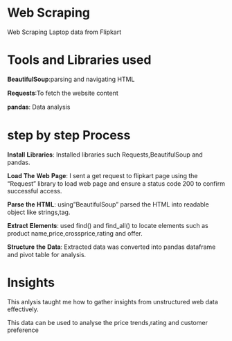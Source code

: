 # Web Scraping 
Web Scraping Laptop data from Flipkart

# Tools and Libraries used
 𝐁𝐞𝐚𝐮𝐭𝐢𝐟𝐮𝐥𝐒𝐨𝐮𝐩:parsing and navigating HTML
 
 𝐑𝐞𝐪𝐮𝐞𝐬𝐭𝐬:To fetch the website content
 
 𝐩𝐚𝐧𝐝𝐚𝐬: Data analysis

 # step by step Process
 𝐈𝐧𝐬𝐭𝐚𝐥𝐥 𝐋𝐢𝐛𝐫𝐚𝐫𝐢𝐞𝐬: Installed libraries such Requests,BeautifulSoup and pandas. 

 𝐋𝐨𝐚𝐝 𝐓𝐡𝐞 𝐖𝐞𝐛 𝐏𝐚𝐠𝐞: I sent a get request to flipkart page using the  “Request” library to load web page and ensure a status code 200 to confirm  successful access.

 𝐏𝐚𝐫𝐬𝐞 𝐭𝐡𝐞 𝐇𝐓𝐌𝐋: using”BeautifulSoup” parsed the HTML into readable object like strings,tag.

 𝐄𝐱𝐭𝐫𝐚𝐜𝐭 𝐄𝐥𝐞𝐦𝐞𝐧𝐭𝐬: used find() and find_all() to locate elements such as product name,price,crossprice,rating and offer.
 

 𝐒𝐭𝐫𝐮𝐜𝐭𝐮𝐫𝐞 𝐭𝐡𝐞 𝐃𝐚𝐭𝐚: Extracted data was converted into pandas dataframe and pivot table for analysis.

# Insights

  This anlysis taught me how to gather insights from unstructured  web data effectively.
  
  This data can be used to analyse the price trends,rating and  customer preference
